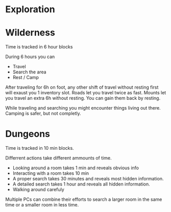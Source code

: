 # Exploration

# Wilderness

Time is tracked in 6 hour blocks

During 6 hours you can

- Travel
- Search the area
- Rest / Camp

After traveling for 6h on foot, any other shift of travel without resting 
first will exaust you 1 inventory slot. 
Roads let you travel twice as fast. 
Mounts let you travel an extra 6h without resting.
You can gain them back by resting.

While traveling and searching you might encounter things living out there. 
Camping is safer, but not completly.

# Dungeons

Time is tracked in 10 min blocks.

Differrent actions take different ammounts of time. 

- Looking around a room takes 1 min and reveals obvious info
- Interacting with a room takes 10 min
- A proper search takes 30 minutes and reveals most hidden information.
- A detailed search takes 1 hour and reveals all hidden information.
- Walking around carefuly 

 Multiple PCs can combine their efforts to search a larger
 room in the same time or a smaller room in less time.
